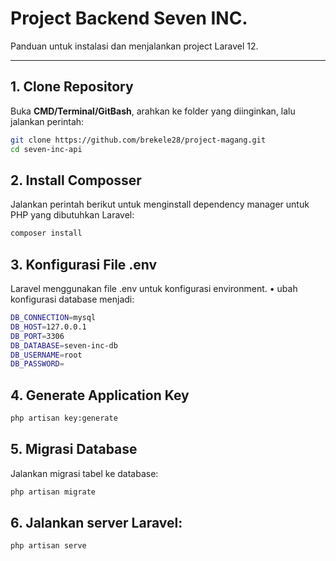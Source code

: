 # Project Backend Seven INC.

Panduan untuk instalasi dan menjalankan project Laravel 12.

---

## 1. Clone Repository
Buka **CMD/Terminal/GitBash**, arahkan ke folder yang diinginkan, lalu jalankan perintah:

```bash
git clone https://github.com/brekele28/project-magang.git
cd seven-inc-api

```
## 2. Install Composser
Jalankan perintah berikut untuk menginstall dependency manager untuk PHP yang dibutuhkan Laravel:
```bash
composer install

```
## 3. Konfigurasi File .env
Laravel menggunakan file .env untuk konfigurasi environment.
• ubah konfigurasi database menjadi:
```bash
DB_CONNECTION=mysql
DB_HOST=127.0.0.1
DB_PORT=3306
DB_DATABASE=seven-inc-db
DB_USERNAME=root
DB_PASSWORD=

```
## 4. Generate Application Key

```bash
php artisan key:generate

```
## 5. Migrasi Database
Jalankan migrasi tabel ke database:

```bash
php artisan migrate

```
## 6. Jalankan server Laravel:
```bash
php artisan serve
